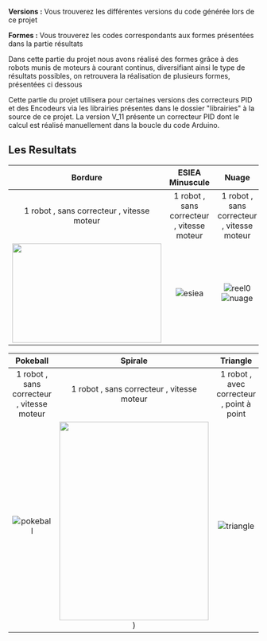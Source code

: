 
**Versions :** Vous trouverez les différentes versions du code générée lors de ce projet

**Formes :** Vous trouverez les codes correspondants aux formes présentées dans la partie résultats

Dans cette partie du projet nous avons réalisé des formes grâce à des robots munis de moteurs à courant continus, diversifiant ainsi le type de résultats possibles, on retrouvera la réalisation de plusieurs formes, présentées ci dessous 

Cette partie du projet utilisera pour certaines versions des correcteurs PID et des Encodeurs via les librairies présentes dans le dossier "librairies" à la source de ce projet. La version V_11 présente un correcteur PID dont le calcul est réalisé manuellement dans la boucle du code Arduino.

## Les Resultats

Bordure         |  ESIEA Minuscule           |  Nuage          |  Mandala   
:-------------------------:|:-------------------------:|:-------------------------:|:-------------------------:
1 robot , sans correcteur , vitesse moteur        |  1 robot , sans correcteur , vitesse moteur          |  1 robot , sans correcteur , vitesse moteur | 4 robot , avec correcteur , vitesse moteur
<img src="https://user-images.githubusercontent.com/30113273/115064386-26c7d400-9eed-11eb-8979-5c9a79ba1ebc.JPG" width="300" height="200">|![esiea](https://user-images.githubusercontent.com/30113273/115063816-5b875b80-9eec-11eb-9fc3-02121d5069ef.PNG)|![reel0](https://user-images.githubusercontent.com/30113273/115063562-064b4a00-9eec-11eb-9a3e-65f6cdf1b81f.PNG)![nuage](https://user-images.githubusercontent.com/30113273/115063754-47435e80-9eec-11eb-8258-fa095eb1c958.PNG)|![reel](https://user-images.githubusercontent.com/30113273/115063535-fdf30f00-9eeb-11eb-8133-ca84053e5e43.PNG)




Pokeball         |  Spirale         |  Triangle        | Cercle   
:-------------------------:|:-------------------------:|:-------------------------:|:-------------------------:
1 robot , sans correcteur , vitesse moteur        |  1 robot , sans correcteur , vitesse moteur          |  1 robot , avec correcteur , point à point | 1 robot, avec correcteur, vitesse de consigne
![pokeball](https://user-images.githubusercontent.com/30113273/115063840-64782d00-9eec-11eb-9bee-b85afff8aa44.PNG)|<img src="https://user-images.githubusercontent.com/30113273/115063949-8ec9ea80-9eec-11eb-979e-9c469ae899d4.PNG" width="300" height="400">)|![triangle](https://user-images.githubusercontent.com/30113273/115063958-938e9e80-9eec-11eb-825e-9ad4aa39adb6.PNG)|![cercle](https://user-images.githubusercontent.com/30113273/115068191-37c71400-9ef2-11eb-9ede-d5f7e847e1d6.PNG)



